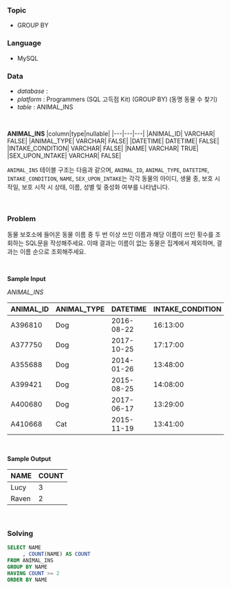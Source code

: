 ### Topic
- GROUP BY
  
### Language
- MySQL

### Data
- *database* : 
- *platform* : Programmers (SQL 고득점 Kit) (GROUP BY) (동명 동물 수 찾기)
- *table* : ANIMAL_INS

<br>

**ANIMAL_INS**
|column|type|nullable|
|---|---|---|
|ANIMAL_ID|	VARCHAR|	FALSE|
|ANIMAL_TYPE|	VARCHAR|	FALSE|
|DATETIME|	DATETIME|	FALSE|
|INTAKE_CONDITION|	VARCHAR|	FALSE|
|NAME|	VARCHAR|	TRUE|
|SEX_UPON_INTAKE|	VARCHAR|	FALSE|

`ANIMAL_INS` 테이블 구조는 다음과 같으며, `ANIMAL_ID`, `ANIMAL_TYPE`, `DATETIME`, `INTAKE_CONDITION`, `NAME`, `SEX_UPON_INTAKE`는 각각 동물의 아이디, 생물 종, 보호 시작일, 보호 시작 시 상태, 이름, 성별 및 중성화 여부를 나타냅니다.

<br>

### Problem 
동물 보호소에 들어온 동물 이름 중 두 번 이상 쓰인 이름과 해당 이름이 쓰인 횟수를 조회하는 SQL문을 작성해주세요. 이때 결과는 이름이 없는 동물은 집계에서 제외하며, 결과는 이름 순으로 조회해주세요.

<br>

**Sample Input**

*ANIMAL_INS*

|ANIMAL_ID|	ANIMAL_TYPE|	DATETIME|	INTAKE_CONDITION|	NAME|	SEX_UPON_INTAKE|
|---|---|---|---|---|---|
|A396810|	Dog|	2016-08-22| 16:13:00|	Injured|	Raven|	Spayed Female|
|A377750|	Dog|	2017-10-25| 17:17:00|	Normal|	Lucy|	Spayed Female|
|A355688|	Dog|	2014-01-26| 13:48:00|	Normal|	Shadow|	Neutered Male|
|A399421|	Dog|	2015-08-25| 14:08:00|	Normal|	Lucy|	Spayed Female|
|A400680|	Dog|	2017-06-17| 13:29:00|	Normal|	Lucy|	Spayed Female|
|A410668|	Cat|	2015-11-19| 13:41:00|	Normal|	Raven|	Spayed Female|

<br>

**Sample Output**

|NAME|COUNT|
|---|---|
|Lucy|3|
|Raven|2|

<br>

### Solving

```sql
SELECT NAME
     , COUNT(NAME) AS COUNT
FROM ANIMAL_INS
GROUP BY NAME 
HAVING COUNT >= 2
ORDER BY NAME
```
